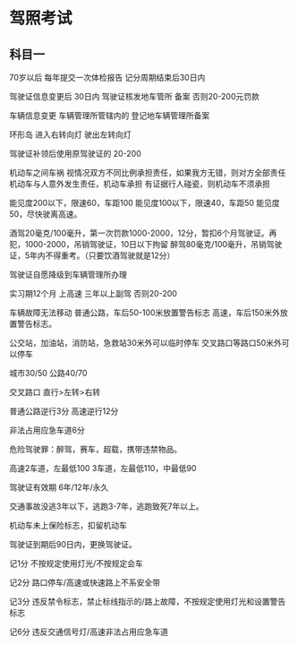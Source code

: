 # 驾照考试
## 科目一

70岁以后    每年提交一次体检报告    记分周期结束后30日内

驾驶证信息变更后  30日内  驾驶证核发地车管所    备案    否则20-200元罚款   

车辆信息变更    车辆管理所管辖内的  登记地车辆管理所备案

环形岛  进入右转向灯    驶出左转向灯

驾驶证补领后使用原驾驶证的  20-200

机动车之间车祸  视情况双方不同比例承担责任，如果我方无错，则对方全部责任  机动车与人意外发生责任，机动车承担    有证据行人碰瓷，则机动车不须承担

能见度200以下，限速60，车距100  能见度100以下，限速40，车距50   能见度50，尽快驶离高速。

酒驾20毫克/100毫升，第一次罚款1000-2000，12分，暂扣6个月驾驶证。再犯，1000-2000，吊销驾驶证，10日以下拘留  醉驾80毫克/100毫升，吊销驾驶证，5年内不得重考。（只要饮酒驾驶就是12分）

驾驶证自愿降级到车辆管理所办理

实习期12个月    上高速    三年以上副驾  否则20-200

车辆故障无法移动    普通公路，车后50-100米放置警告标志    高速，车后150米外放置警告标志。

公交站，加油站，消防站，急救站30米外可以临时停车    交叉路口等路口50米外可以停车

城市30/50   公路40/70

交叉路口    直行>左转>右转

普通公路逆行3分 高速逆行12分

非法占用应急车道6分

危险驾驶罪：醉驾，赛车，超载，携带违禁物品。

高速2车道，左最低100    3车道，左最低110，中最低90

驾驶证有效期    6年/12年/永久

交通事故没逃3年以下，逃跑3-7年，逃跑致死7年以上。

机动车未上保险标志，扣留机动车

驾驶证到期后90日内，更换驾驶证。

记1分   不按规定使用灯光/不按规定会车

记2分   路口停车/高速或快速路上不系安全带

记3分   违反禁令标志，禁止标线指示的/路上故障，不按规定使用灯光和设置警告标志

记6分   违反交通信号灯/高速非法占用应急车道